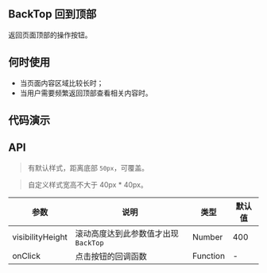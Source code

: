 ## BackTop 回到顶部

返回页面顶部的操作按钮。

## 何时使用

- 当页面内容区域比较长时；
- 当用户需要频繁返回顶部查看相关内容时。

## 代码演示

<demo></demo>

<script>
import Demo from 'pages/back-top/demo'

export default {
  components: {
    Demo
  }
}
</script>

## API

> 有默认样式，距离底部 `50px`，可覆盖。

> 自定义样式宽高不大于 40px * 40px。

| 参数        | 说明           | 类型               | 默认值       |
|-------------|----------------|--------------------|--------------|
| visibilityHeight    | 滚动高度达到此参数值才出现 `BackTop`   | Number | 400        |
| onClick | 点击按钮的回调函数   | Function | -        |

